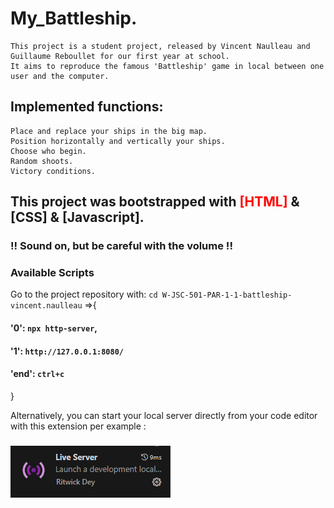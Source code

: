 # My_Battleship.
    This project is a student project, released by Vincent Naulleau and Guillaume Reboullet for our first year at school.
    It aims to reproduce the famous 'Battleship' game in local between one user and the computer. 
## Implemented functions:
    Place and replace your ships in the big map.
    Position horizontally and vertically your ships.
    Choose who begin.
    Random shoots.
    Victory conditions.
## This project was bootstrapped with <span style='color : red'>[HTML]</span> & [CSS] & [Javascript].
### !! Sound on, but be careful with the volume !!
### Available Scripts

Go to the project repository with: ```cd W-JSC-501-PAR-1-1-battleship-vincent.naulleau``` =>{
#### '0': ```npx http-server```,
#### '1': ```http://127.0.0.1:8080/```
#### 'end': ```ctrl+c```
}

Alternatively, you can start your local server directly from your code editor with this extension per example : 
### ![Live Server](./liveserver.png)